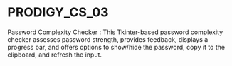 # PRODIGY_CS_03
Password Complexity Checker : This Tkinter-based password complexity checker assesses password strength, provides feedback, displays a progress bar, and offers options to show/hide the password, copy it to the clipboard, and refresh the input.

